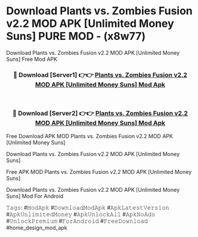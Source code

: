 # Download Plants vs. Zombies Fusion v2.2 MOD APK [Unlimited Money Suns] PURE MOD - (x8w77)
Download Plants vs. Zombies Fusion v2.2 MOD APK [Unlimited Money Suns] Free Mod APK

<div align="center">
<h3>🔴 Download [Server1] 👉👉 <a href="https://apk-comot.site?title=Plants_vs._Zombies_Fusion_v2.2_MOD_APK_[Unlimited_Money_Suns]">Plants vs. Zombies Fusion v2.2 MOD APK [Unlimited Money Suns] Mod Apk</a></h3><br>

<h3>🔴 Download [Server2] 👉👉 <a href="https://apk-comot.site?title=Plants_vs._Zombies_Fusion_v2.2_MOD_APK_[Unlimited_Money_Suns]">Plants vs. Zombies Fusion v2.2 MOD APK [Unlimited Money Suns] Mod Apk</a></h3>
</div>


Free Download APK MOD Plants vs. Zombies Fusion v2.2 MOD APK [Unlimited Money Suns]

Download Plants vs. Zombies Fusion v2.2 MOD APK [Unlimited Money Suns] 

Free APK MOD Plants vs. Zombies Fusion v2.2 MOD APK [Unlimited Money Suns] 

Download Plants vs. Zombies Fusion v2.2 MOD APK [Unlimited Money Suns] Mod For Android

𝚃𝚊𝚐𝚜: #𝙼𝚘𝚍𝙰𝚙𝚔 #𝙳𝚘𝚠𝚗𝚕𝚘𝚊𝚍𝙼𝚘𝚍𝙰𝚙𝚔 #𝙰𝚙𝚔𝙻𝚊𝚝𝚎𝚜𝚝𝚅𝚎𝚛𝚜𝚒𝚘𝚗 #𝙰𝚙𝚔𝚄𝚗𝚕𝚒𝚖𝚒𝚝𝚎𝚍𝙼𝚘𝚗𝚎𝚢 #𝙰𝚙𝚔𝚄𝚗𝚕𝚘𝚌𝚔𝙰𝚕𝚕 #𝙰𝚙𝚔𝙽𝚘𝙰𝚍𝚜 #𝚄𝚗𝚕𝚘𝚌𝚔𝙿𝚛𝚎𝚖𝚒𝚞𝚖 #𝙵𝚘𝚛𝙰𝚗𝚍𝚛𝚘𝚒𝚍 #𝙵𝚛𝚎𝚎𝙳𝚘𝚠𝚗𝚕𝚘𝚊𝚍 #home_design_mod_apk